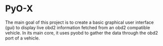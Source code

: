 PyO-X
=====

The main goal of this project is to create a basic graphical user interface (gui) to display live obd2 information fetched from an obd2 compatible vehicle. In its main core, it uses pyobd to gather the data through the obd2 port of a vehicle.
